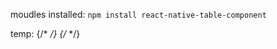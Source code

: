 moudles installed:
    `npm install react-native-table-component`


temp:
            {/* <Row data={header} /> */}
        {/* <TableWrapper style={styles.wrapper}>
          <Col
            data={tableKeys}
            style={styles.tableKeys}
            textStyle={styles.tableKeysText}
          />
          <Rows
            data={tableValues}
            style={styles.tableValues}
            textStyle={styles.tableValuesText}
          />
        </TableWrapper> */}